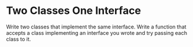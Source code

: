 # Two Classes One Interface
Write two classes that implement the same interface. Write a function that accepts a class implementing an interface you wrote and try passing each class to it.
